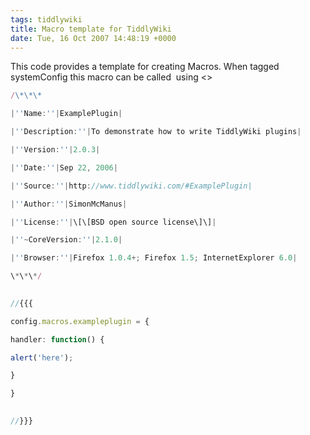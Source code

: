 ```yaml
---
tags: tiddlywiki
title: Macro template for TiddlyWiki
date: Tue, 16 Oct 2007 14:48:19 +0000
---
```

This code provides a template for creating Macros. When tagged systemConfig this macro can be called  using <<exampleplugin>>  

  
```js
/\*\*\*
```
  
```js
|''Name:''|ExamplePlugin|
```
  
```js
|''Description:''|To demonstrate how to write TiddlyWiki plugins|
```
  
```js
|''Version:''|2.0.3|
```
  
```js
|''Date:''|Sep 22, 2006|
```
  
```js
|''Source:''|http://www.tiddlywiki.com/#ExamplePlugin|
```
  
```js
|''Author:''|SimonMcManus|
```
  
```js
|''License:''|\[\[BSD open source license\]\]|
```
  
```js
|''~CoreVersion:''|2.1.0|
```
  
```js
|''Browser:''|Firefox 1.0.4+; Firefox 1.5; InternetExplorer 6.0|
```
  
```js
\*\*\*/
```
  
```js
  
//{{{
```
  

  
```js
config.macros.exampleplugin = {
```
  
```js
handler: function() {
```
  
```js
alert('here');
```
  
```js
}
```
  
```js
}
```
  
```js
  
//}}}
```

